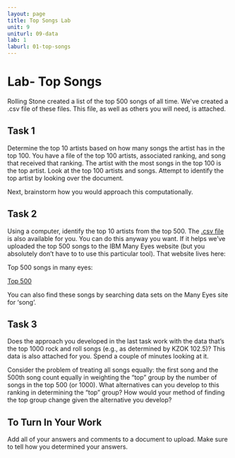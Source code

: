 ```yaml
---
layout: page
title: Top Songs Lab
unit: 9
uniturl: 09-data
lab: 1
laburl: 01-top-songs
---
```

 

Lab- Top Songs
==============

Rolling Stone created a list of the top 500 songs of all time. We've created a .csv file of these files. This file, as well as others you will need, is attached.

Task 1
---------
Determine the top 10 artists based on how many songs the artist has in the top 100. You have a file of the top 100 artists, associated ranking, and song that received that ranking. The artist with the most songs in the top 100 is the top artist. Look at the top 100 artists and songs. Attempt to identify the top artist by looking over the document.

Next, brainstorm how you would approach this computationally.

Task 2
---------
Using a computer, identify the top 10 artists from the top 500. The [.csv file](top500.csv) is also available for you. You can do this anyway you want. If it helps we’ve uploaded the top 500 songs to the IBM Many Eyes website (but you absolutely don’t have to to use this particular tool). That website lives here:

Top 500 songs in many eyes:

[Top 500](http://www-958.ibm.com/software/data/cognos/manyeyes/datasets/top-500-songs/versions/1)

You can also find these songs by searching data sets on the Many Eyes site for ‘song’.

Task 3
---------
Does the approach you developed in the last task work with the data that’s the top 1000 rock and roll songs (e.g., as determined by KZOK 102.5)? This data is also attached for you. Spend a couple of minutes looking at it.

Consider the problem of treating all songs equally: the first song and the 500th song count equally in weighting the “top” group by the number of songs in the top 500 (or 1000). What alternatives can you develop to this ranking in determining the “top” group? How would your method of finding the top group change given the alternative you develop?

To Turn In Your Work
---------
Add all of your answers and comments to a document to upload. Make sure to tell how you determined your answers.

